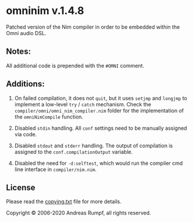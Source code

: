 # omninim v.1.4.8

Patched version of the Nim compiler in order to be embedded within the Omni audio DSL.

## Notes:

All additional code is prepended with the `#OMNI` comment.

## Additions:

1) On failed compilation, it does not `quit`, but it uses `setjmp` and `longjmp` to implement a low-level
`try` / `catch` mechanism. Check the `compiler/omni/omni_nim_compiler.nim` folder for the implementation of the `omniNimCompile` function.

2) Disabled `stdin` handling. All `conf` settings need to be manually assigned via code. 

3) Disabled `stdout` and `stderr` handling. The output of compilation is assigned to the
`conf.compilationOutput` variable.

4) Disabled the need for `-d:selftest`, which would run the compiler cmd line interface in
`compiler/nim.nim`.

## License

Please read the [copying.txt](copying.txt) file for more details.

Copyright © 2006-2020 Andreas Rumpf, all rights reserved.

